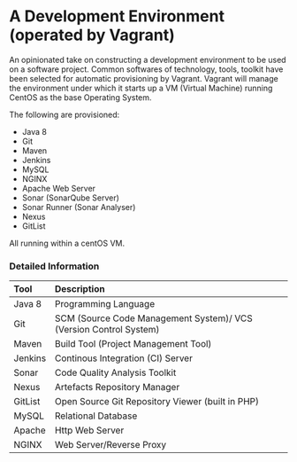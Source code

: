# A Development Environment (operated by Vagrant)

An opinionated take on constructing a development environment to be used on a software project. Common softwares of technology, tools, toolkit have been selected for automatic provisioning by Vagrant.
Vagrant will manage the environment under which it starts up a VM (Virtual Machine) running CentOS as the base Operating System.

The following are provisioned:

- Java 8
- Git
- Maven
- Jenkins
- MySQL
- NGINX
- Apache Web Server
- Sonar (SonarQube Server)
- Sonar Runner (Sonar Analyser)
- Nexus
- GitList

All running within a centOS VM.


### Detailed Information

| Tool   | Description                                            |
|:-------|:-------------------------------------------------------|
| Java 8 | Programming Language                                   |
| Git    | SCM (Source Code Management System)/ VCS (Version Control System) |
| Maven  | Build Tool (Project Management Tool)                   |
| Jenkins | Continous Integration (CI) Server                     |
| Sonar    | Code Quality Analysis Toolkit                        |
| Nexus    | Artefacts Repository Manager                         |
| GitList   | Open Source Git Repository Viewer (built in PHP)    |
| MySQL    | Relational Database                                  |
| Apache   | Http Web Server                                      |
| NGINX    | Web Server/Reverse Proxy                             |






